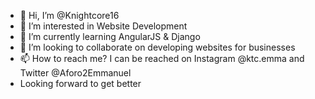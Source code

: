- 👋 Hi, I’m @Knightcore16
- 👀 I’m interested in Website Development
- 🌱 I’m currently learning AngularJS & Django
- 💞️ I’m looking to collaborate on developing websites for businesses
- 📫 How to reach me? I can be reached on Instagram @ktc.emma and Twitter @Aforo2Emmanuel
- Looking forward to get better 
<!---
Knightcore16/Knightcore16 is a ✨ special ✨ repository because its `README.md` (this file) appears on your GitHub profile.
You can click the Preview link to take a look at your changes.
--->
